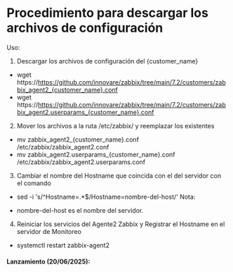 # Procedimiento para descargar los archivos de configuración

Uso:
1. Descargar los archivos de configuración del {customer_name}
* wget https://https://github.com/innovare/zabbix/tree/main/7.2/customers/zabbix_agent2_{customer_name}.conf
* wget https://https://github.com/innovare/zabbix/tree/main/7.2/customers/zabbix_agent2.userparams_{customer_name}.conf

2. Mover los archivos a la ruta /etc/zabbix/ y reemplazar los existentes
* mv zabbix_agent2_{customer_name}.conf /etc/zabbix/zabbix_agent2.conf
* mv zabbix_agent2.userparams_{customer_name}.conf /etc/zabbix/zabbix_agent2.userparams.conf

3. Cambiar el nombre del Hostname que coincida con el del servidor con el comando
* sed -i 's/^Hostname=.*$/Hostname=nombre-del-host/'
Nota:
- nombre-del-host es el nombre del servidor.

4. Reiniciar los servicios del Agente2 Zabbix y Registrar el Hostname en el servidor de Monitoreo
* systemctl restart zabbix-agent2

#### Lanzamiento (20/06/2025):
